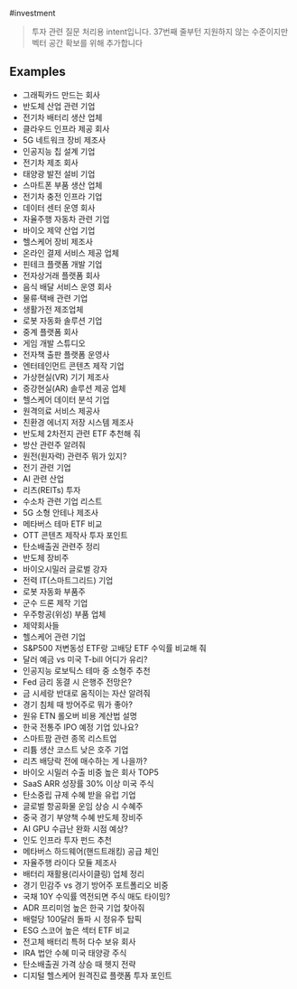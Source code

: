 #investment
> 투자 관련 질문 처리용 intent입니다.
> 37번째 줄부턴 지원하지 않는 수준이지만 벡터 공간 확보를 위해 추가합니다

## Examples
- 그래픽카드 만드는 회사
- 반도체 산업 관련 기업
- 전기차 배터리 생산 업체
- 클라우드 인프라 제공 회사
- 5G 네트워크 장비 제조사
- 인공지능 칩 설계 기업
- 전기차 제조 회사
- 태양광 발전 설비 기업
- 스마트폰 부품 생산 업체
- 전기차 충전 인프라 기업
- 데이터 센터 운영 회사
- 자율주행 자동차 관련 기업
- 바이오 제약 산업 기업
- 헬스케어 장비 제조사
- 온라인 결제 서비스 제공 업체
- 핀테크 플랫폼 개발 기업
- 전자상거래 플랫폼 회사
- 음식 배달 서비스 운영 회사
- 물류·택배 관련 기업
- 생활가전 제조업체
- 로봇 자동화 솔루션 기업
- 중계 플랫폼 회사
- 게임 개발 스튜디오
- 전자책 출판 플랫폼 운영사
- 엔터테인먼트 콘텐츠 제작 기업
- 가상현실(VR) 기기 제조사
- 증강현실(AR) 솔루션 제공 업체
- 헬스케어 데이터 분석 기업
- 원격의료 서비스 제공사
- 친환경 에너지 저장 시스템 제조사
- 반도체 2차전지 관련 ETF 추천해 줘
- 방산 관련주 알려줘 
- 원전(원자력) 관련주 뭐가 있지?    
- 전기 관련 기업
- AI 관련 산업  
- 리츠(REITs) 투자    
- 수소차 관련 기업 리스트  
- 5G 소형 안테나 제조사  
- 메타버스 테마 ETF 비교  
- OTT 콘텐츠 제작사 투자 포인트  
- 탄소배출권 관련주 정리  
- 반도체 장비주  
- 바이오시밀러 글로벌 강자  
- 전력 IT(스마트그리드) 기업  
- 로봇 자동화 부품주  
- 군수 드론 제작 기업  
- 우주항공(위성) 부품 업체
- 제약회사들
- 헬스케어 관련 기업
- S&P500 저변동성 ETF랑 고배당 ETF 수익률 비교해 줘  
- 달러 예금 vs 미국 T-bill 어디가 유리?  
- 인공지능 로보틱스 테마 중 소형주 추천  
- Fed 금리 동결 시 은행주 전망은?  
- 금 시세랑 반대로 움직이는 자산 알려줘  
- 경기 침체 때 방어주로 뭐가 좋아?  
- 원유 ETN 롤오버 비용 계산법 설명  
- 한국 전통주 IPO 예정 기업 있나요?  
- 스마트팜 관련 종목 리스트업  
- 리튬 생산 코스트 낮은 호주 기업  
- 리츠 배당락 전에 매수하는 게 나을까?  
- 바이오 시밀러 수출 비중 높은 회사 TOP5  
- SaaS ARR 성장률 30% 이상 미국 주식  
- 탄소중립 규제 수혜 받을 유럽 기업  
- 글로벌 항공화물 운임 상승 시 수혜주  
- 중국 경기 부양책 수혜 반도체 장비주  
- AI GPU 수급난 완화 시점 예상?  
- 인도 인프라 투자 펀드 추천  
- 메타버스 하드웨어(핸드트래킹) 공급 체인  
- 자율주행 라이다 모듈 제조사  
- 배터리 재활용(리사이클링) 업체 정리  
- 경기 민감주 vs 경기 방어주 포트폴리오 비중  
- 국채 10Y 수익률 역전되면 주식 매도 타이밍?  
- ADR 프리미엄 높은 한국 기업 찾아줘  
- 배럴당 100달러 돌파 시 정유주 탑픽  
- ESG 스코어 높은 섹터 ETF 비교  
- 전고체 배터리 특허 다수 보유 회사  
- IRA 법안 수혜 미국 태양광 주식  
- 탄소배출권 가격 상승 때 헷지 전략  
- 디지털 헬스케어 원격진료 플랫폼 투자 포인트
